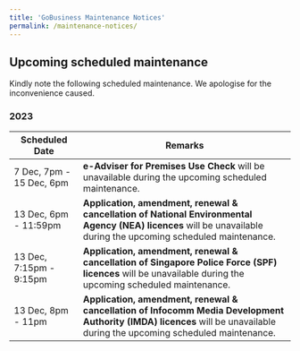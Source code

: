 ```yaml
---
title: 'GoBusiness Maintenance Notices'
permalink: /maintenance-notices/
---
```


## Upcoming scheduled maintenance

Kindly note the following scheduled maintenance. We apologise for the inconvenience caused.

### 2023 

| **Scheduled Date** | **Remarks** |  
|  -----------   | ---------------- |
| 7 Dec, 7pm - 15 Dec, 6pm | **e-Adviser for Premises Use Check** will be unavailable during the upcoming scheduled maintenance. |
| 13 Dec, 6pm - 11:59pm | **Application, amendment, renewal & cancellation of National Environmental Agency (NEA) licences** will be unavailable during the upcoming scheduled maintenance. | 
13 Dec, 7:15pm - 9:15pm | **Application, amendment, renewal & cancellation of Singapore Police Force (SPF) licences** will be unavailable during the upcoming scheduled maintenance. | 
| 13 Dec, 8pm - 11pm | **Application, amendment, renewal & cancellation of Infocomm Media Development Authority (IMDA) licences** will be unavailable during the upcoming scheduled maintenance. | 




<script src="/jquery/jquery.min.js"></script>
<script src="/jquery/resize-tables.js"></script>

